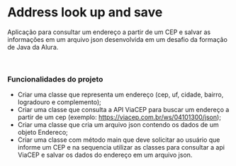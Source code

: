 # Address look up and save
Aplicação para consultar um endereço a partir de um CEP e salvar as informações em um arquivo json desenvolvida em um desafio da formação de Java da Alura.

</br>

### Funcionalidades do projeto
- Criar uma classe que representa um endereço (cep, uf, cidade, bairro, logradouro e complemento);
- Criar uma classe que consulta a API ViaCEP para buscar um endereço a partir de um cep (exemplo: https://viacep.com.br/ws/04101300/json);
- Criar uma classe que cria um arquivo json contendo os dados de um objeto Endereco;
- Criar uma classe com método main que deve solicitar ao usuário que informe um CEP e na sequencia utilizar as classes para consultar a api ViaCEP e salvar os dados do endereço em um arquivo json.
